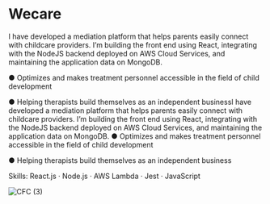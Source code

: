 
# Wecare


 I have developed a mediation platform that helps parents easily connect with childcare providers.
 I’m building the front end using React, integrating with the NodeJS backend deployed on AWS Cloud Services, and maintaining the application data on MongoDB.
 
 ● Optimizes and makes treatment personnel accessible in the field of child development
 
 ● Helping therapists build themselves as an independent businessI have developed a mediation platform that helps parents easily connect with childcare providers. I’m      building the front end using React, integrating with the NodeJS backend deployed on AWS Cloud Services, and maintaining the application data on MongoDB. ● Optimizes      and makes treatment personnel accessible in the field of child development
 
 ● Helping therapists build themselves as an independent business
 
Skills: React.js · Node.js · AWS Lambda · Jest · JavaScript
 
 
 ![CFC (3)](https://user-images.githubusercontent.com/106341739/218723695-363d63d3-991b-4cee-9501-5c23938a2532.png)



